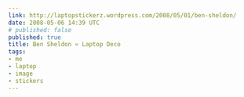 ```yaml
---
link: http://laptopstickerz.wordpress.com/2008/05/01/ben-sheldon/
date: 2008-05-06 14:39 UTC
# published: false
published: true
title: Ben Sheldon « Laptop Deco
tags:
- me
- laptop
- image
- stickers
---
```



